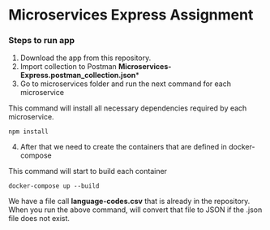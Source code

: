 # Microservices Express Assignment

### Steps to run app

1. Download the app from this repository.
2. Import collection to Postman **Microservices-Express.postman_collection.json***
3. Go to microservices folder and run the next command for each microservice

This command will install all necessary dependencies required by each microservice.
```shell
npm install
``` 

4. After that we need to create the containers that are defined in docker-compose

This command will start to build each container
```shell
docker-compose up --build
```


We have a file call **language-codes.csv** that is already in the repository. When you run the above command, will convert that file to JSON if the .json file does not exist.